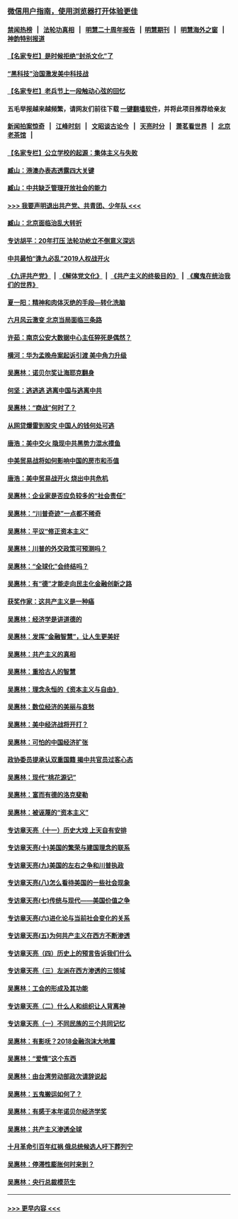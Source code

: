 ### [微信用户指南，使用浏览器打开体验更佳](https://github.com/gfw-breaker/banned-news1/blob/master/indexes/wechat-guide.md?t=0)
#### [禁闻热榜](热点新闻.md?t=0)  &nbsp;&nbsp;|&nbsp;&nbsp; [法轮功真相](https://github.com/gfw-breaker/truth/blob/master/README.md?t=0) &nbsp;&nbsp;|&nbsp;&nbsp; [明慧二十周年报告](https://github.com/gfw-breaker/mh-reports/blob/master/README.md?t=0) &nbsp;&nbsp;|&nbsp;&nbsp;[明慧期刊](https://github.com/gfw-breaker/mh-qikan) &nbsp;&nbsp;|&nbsp;&nbsp; [明慧海外之窗](https://github.com/gfw-breaker/mh-news/blob/master/README.md?t=0) &nbsp;&nbsp;|&nbsp;&nbsp; [神韵特别报道](https://github.com/gfw-breaker/mh-news/blob/master/shenyun.md?t=0)
#### [【名家专栏】是时候拒绝“封杀文化”了](../pages/nsc423/n11814093.md?t=02161202) 
#### [“黑科技”治国激发美中科技战](../pages/nsc423/n11638056.md?t=02161202) 
#### [【名家专栏】老兵节上一段触动心弦的回忆](../pages/nsc423/n11646016.md?t=02161202) 
#### 五毛举报越来越频繁，请网友们前往下载 [一键翻墙软件](https://github.com/gfw-breaker/ssr-accounts)，并将此项目推荐给亲友
#### [新闻拍案惊奇](https://github.com/gfw-breaker/banned-news1/blob/master/pages/link4.md) &nbsp;&nbsp;|&nbsp;&nbsp; [江峰时刻](https://github.com/gfw-breaker/banned-news1/blob/master/pages/link4.md) &nbsp;&nbsp;|&nbsp;&nbsp; [文昭谈古论今](https://github.com/gfw-breaker/banned-news1/blob/master/pages/link4.md) &nbsp;&nbsp;|&nbsp;&nbsp; [天亮时分](https://github.com/gfw-breaker/banned-news1/blob/master/pages/link4.md) &nbsp;&nbsp;|&nbsp;&nbsp; [萧茗看世界](https://github.com/gfw-breaker/banned-news1/blob/master/pages/link4.md) &nbsp;&nbsp;|&nbsp;&nbsp; [北京老茶馆](https://github.com/gfw-breaker/banned-news1/blob/master/pages/link4.md) &nbsp;&nbsp;|&nbsp;&nbsp; 
#### [【名家专栏】公立学校的起源：集体主义与失败](../pages/nsc423/n11601833.md?t=02161202) 
#### [臧山：港澳办表态透露四大关键](../pages/nsc423/n11421628.md?t=02161202) 
#### [臧山：中共缺乏管理开放社会的能力](../pages/nsc423/n11407457.md?t=02161202) 
#### [>>> 我要声明退出共产党、共青团、少年队 <<<](https://github.com/begood0513/goodnews/blob/master/quit/letter.md) 
#### [臧山：北京面临治乱大转折](../pages/nsc423/n11406895.md?t=02161202) 
#### [专访胡平：20年打压 法轮功屹立不倒意义深远](../pages/nsc423/n11398800.md?t=02161202) 
#### [中共最怕“逢九必乱”2019人权战开火](../pages/nsc423/n11385248.md?t=02161202) 
#### [《九评共产党》](https://github.com/begood0513/9ping.md/blob/master/README.md) &nbsp;|&nbsp; [《解体党文化》](../../../../jtdwh.md/blob/master/README.md)  &nbsp;|&nbsp; [《共产主义的终极目的》](../../../../gczydzjmd.md/blob/master/README.md) &nbsp;|&nbsp; [《魔鬼在统治我们的世界》](../../../../mgztzwmdsj.md/blob/master/README.md) 
#### [夏一阳：精神和肉体灭绝的手段—转化洗脑](../pages/nsc423/n11368250.md?t=02161202) 
#### [六月风云激变 北京当局面临三条路](../pages/nsc423/n11313668.md?t=02161202) 
#### [许茹：南京公安大数据中心主任猝死是偶然？](../pages/nsc423/n11064744.md?t=02161202) 
#### [横河：华为孟晚舟案起诉引渡 美中角力升级](../pages/nsc423/n11027230.md?t=02161202) 
#### [吴惠林：诺贝尔奖让海耶克翻身](../pages/nsc423/n10890049.md?t=02161202) 
#### [何坚：逃逃逃 逃离中国与逃离中共](../pages/nsc423/n10592891.md?t=02161202) 
#### [吴惠林：“商战”何时了？](../pages/nsc423/n10573558.md?t=02161202) 
#### [从网贷爆雷到股灾 中国人的钱何处可逃](../pages/nsc423/n10572800.md?t=02161202) 
#### [唐浩：美中交火 隐现中共黑势力混水摸鱼](../pages/nsc423/n10544040.md?t=02161202) 
#### [中美贸易战将如何影响中国的房市和币值](../pages/nsc423/n10543697.md?t=02161202) 
#### [唐浩：美中贸易战开火 烧出中共危机](../pages/nsc423/n10540126.md?t=02161202) 
#### [吴惠林：企业家是否应负较多的“社会责任”](../pages/nsc423/n10535022.md?t=02161202) 
#### [吴惠林：“川普奇迹”一点都不稀奇](../pages/nsc423/n10512808.md?t=02161202) 
#### [吴惠林：平议“修正资本主义”](../pages/nsc423/n10495724.md?t=02161202) 
#### [吴惠林：川普的外交政策可预测吗？](../pages/nsc423/n10462387.md?t=02161202) 
#### [吴惠林：“全球化”会终结吗？](../pages/nsc423/n10452838.md?t=02161202) 
#### [吴惠林：有“德”才能走向民主化金融创新之路](../pages/nsc423/n10432292.md?t=02161202) 
#### [获奖作家：这共产主义是一种癌](../pages/nsc423/n10431541.md?t=02161202) 
#### [吴惠林：经济学是讲道德的](../pages/nsc423/n10398014.md?t=02161202) 
#### [吴惠林：发挥“金融智慧”，让人生更美好](../pages/nsc423/n10375019.md?t=02161202) 
#### [吴惠林：共产主义的真相](../pages/nsc423/n10351394.md?t=02161202) 
#### [吴惠林：重拾古人的智慧](../pages/nsc423/n10337691.md?t=02161202) 
#### [吴惠林：理念永恒的《资本主义与自由》](../pages/nsc423/n10316274.md?t=02161202) 
#### [吴惠林：数位经济的美丽与哀愁](../pages/nsc423/n10292946.md?t=02161202) 
#### [吴惠林：美中经济战将开打？](../pages/nsc423/n10258825.md?t=02161202) 
#### [吴惠林：可怕的中国经济扩张](../pages/nsc423/n10219147.md?t=02161202) 
#### [政协委员提承认双重国籍 揭中共官员过客心态](../pages/nsc423/n10208809.md?t=02161202) 
#### [吴惠林：现代“桃花源记”](../pages/nsc423/n10185234.md?t=02161202) 
#### [吴惠林：富而有德的洛克斐勒](../pages/nsc423/n10142264.md?t=02161202) 
#### [吴惠林：被诬蔑的“资本主义”](../pages/nsc423/n10124816.md?t=02161202) 
#### [专访章天亮（十一）历史大戏 上天自有安排](../pages/nsc423/n10094905.md?t=02161202) 
#### [专访章天亮(十)美国的繁荣与建国理念的联系](../pages/nsc423/n10094899.md?t=02161202) 
#### [专访章天亮(九)美国的左右之争和川普执政](../pages/nsc423/n10094889.md?t=02161202) 
#### [专访章天亮(八)怎么看待美国的一些社会现象](../pages/nsc423/n10094857.md?t=02161202) 
#### [专访章天亮(七)传统与现代——美国价值之争](../pages/nsc423/n10093140.md?t=02161202) 
#### [专访章天亮(六)进化论与当前社会变化的关系](../pages/nsc423/n10092036.md?t=02161202) 
#### [专访章天亮(五)为何共产主义在西方不断渗透](../pages/nsc423/n10083620.md?t=02161202) 
#### [专访章天亮（四）历史上的预言告诉我们什么](../pages/nsc423/n10083606.md?t=02161202) 
#### [专访章天亮（三）左派在西方渗透的三领域](../pages/nsc423/n10081115.md?t=02161202) 
#### [吴惠林：工会的形成及其功能](../pages/nsc423/n10080633.md?t=02161202) 
#### [专访章天亮（二）什么人和组织让人背离神](../pages/nsc423/n10076637.md?t=02161202) 
#### [专访章天亮（一）不同民族的三个共同记忆](../pages/nsc423/n10074188.md?t=02161202) 
#### [吴惠林：有影呒？2018金融泡沫大地震](../pages/nsc423/n10040534.md?t=02161202) 
#### [吴惠林：“爱情”这个东西](../pages/nsc423/n10019423.md?t=02161202) 
#### [吴惠林：由台湾劳动部政次请辞说起](../pages/nsc423/n9979679.md?t=02161202) 
#### [吴惠林：五鬼搬运如何了？](../pages/nsc423/n9925338.md?t=02161202) 
#### [吴惠林：有感于本年诺贝尔经济学奖](../pages/nsc423/n9871883.md?t=02161202) 
#### [吴惠林：共产主义渗透全球](../pages/nsc423/n9812748.md?t=02161202) 
#### [十月革命引百年红祸 俄总统候选人吁下葬列宁](../pages/nsc423/n9810182.md?t=02161202) 
#### [吴惠林：停滞性膨胀何时来到？](../pages/nsc423/n9764136.md?t=02161202) 
#### [吴惠林：央行总裁模范生](../pages/nsc423/n9728134.md?t=02161202) 

----
#### [ >>> 更早内容 <<< ](../indexes/nsc423-earlier.md)
